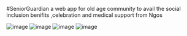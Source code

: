 #SeniorGuardian
a web app for old age community to avail the social inclusion benifits ,celebration and medical support from Ngos

![image](https://github.com/vikashchand/SeniorGuardian/assets/72156896/72b59333-64ca-4fd5-8218-9668a6ed3238)
![image](https://github.com/vikashchand/SeniorGuardian/assets/72156896/ffe3b430-f528-4f37-b5ae-c4de121156ce)
![image](https://github.com/vikashchand/SeniorGuardian/assets/72156896/6872db0c-43fa-49ae-b308-240a06438fcd)
![image](https://github.com/vikashchand/SeniorGuardian/assets/72156896/d3610ada-f4de-42f9-a7de-3a72fd5e56eb)
